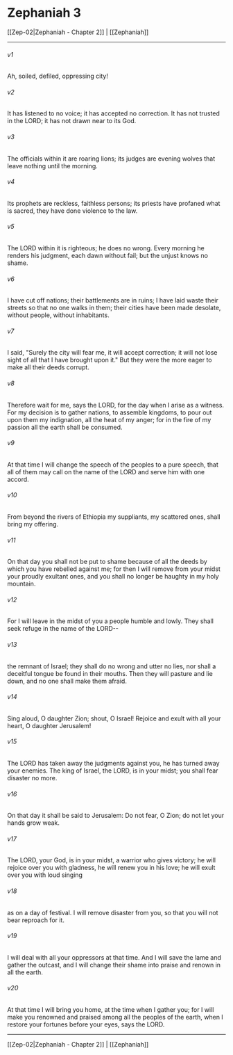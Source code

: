 # Zephaniah 3

[[Zep-02|Zephaniah - Chapter 2]] | [[Zephaniah]]
***

###### v1
Ah, soiled, defiled, oppressing city!
###### v2
It has listened to no voice; it has accepted no correction. It has not trusted in the LORD; it has not drawn near to its God.
###### v3
The officials within it are roaring lions; its judges are evening wolves that leave nothing until the morning.
###### v4
Its prophets are reckless, faithless persons; its priests have profaned what is sacred, they have done violence to the law.
###### v5
The LORD within it is righteous; he does no wrong. Every morning he renders his judgment, each dawn without fail; but the unjust knows no shame.
###### v6
I have cut off nations; their battlements are in ruins; I have laid waste their streets so that no one walks in them; their cities have been made desolate, without people, without inhabitants.
###### v7
I said, "Surely the city will fear me, it will accept correction; it will not lose sight of all that I have brought upon it." But they were the more eager to make all their deeds corrupt.
###### v8
Therefore wait for me, says the LORD, for the day when I arise as a witness. For my decision is to gather nations, to assemble kingdoms, to pour out upon them my indignation, all the heat of my anger; for in the fire of my passion all the earth shall be consumed.
###### v9
At that time I will change the speech of the peoples to a pure speech, that all of them may call on the name of the LORD and serve him with one accord.
###### v10
From beyond the rivers of Ethiopia my suppliants, my scattered ones, shall bring my offering.
###### v11
On that day you shall not be put to shame because of all the deeds by which you have rebelled against me; for then I will remove from your midst your proudly exultant ones, and you shall no longer be haughty in my holy mountain.
###### v12
For I will leave in the midst of you a people humble and lowly. They shall seek refuge in the name of the LORD--
###### v13
the remnant of Israel; they shall do no wrong and utter no lies, nor shall a deceitful tongue be found in their mouths. Then they will pasture and lie down, and no one shall make them afraid.
###### v14
Sing aloud, O daughter Zion; shout, O Israel! Rejoice and exult with all your heart, O daughter Jerusalem!
###### v15
The LORD has taken away the judgments against you, he has turned away your enemies. The king of Israel, the LORD, is in your midst; you shall fear disaster no more.
###### v16
On that day it shall be said to Jerusalem: Do not fear, O Zion; do not let your hands grow weak.
###### v17
The LORD, your God, is in your midst, a warrior who gives victory; he will rejoice over you with gladness, he will renew you in his love; he will exult over you with loud singing
###### v18
as on a day of festival. I will remove disaster from you, so that you will not bear reproach for it.
###### v19
I will deal with all your oppressors at that time. And I will save the lame and gather the outcast, and I will change their shame into praise and renown in all the earth.
###### v20
At that time I will bring you home, at the time when I gather you; for I will make you renowned and praised among all the peoples of the earth, when I restore your fortunes before your eyes, says the LORD.

***

[[Zep-02|Zephaniah - Chapter 2]] | [[Zephaniah]]
